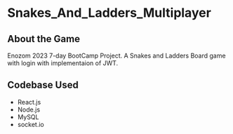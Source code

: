# Snakes_And_Ladders_Multiplayer

## About the Game

Enozom 2023 7-day BootCamp Project.
A Snakes and Ladders Board game with login with implementaion of JWT.

## Codebase Used

- React.js
- Node.js
- MySQL
- socket.io
